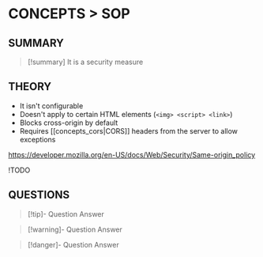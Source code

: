 # CONCEPTS > SOP

## SUMMARY
> [!summary]
> It is a security measure
## THEORY
- It isn't configurable
- Doesn't apply to certain HTML elements (`<img> <script> <link>`) 
- Blocks cross-origin by default
- Requires [[concepts_cors|CORS]] headers from the server to allow exceptions


https://developer.mozilla.org/en-US/docs/Web/Security/Same-origin_policy

!TODO
## QUESTIONS
> [!tip]- Question
> Answer

> [!warning]- Question
> Answer

> [!danger]- Question
> Answer


